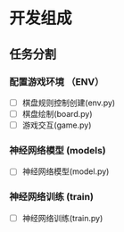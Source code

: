 # 开发组成
## 任务分割
### 配置游戏环境 （ENV）
- [ ] 棋盘规则控制创建(env.py)
- [ ] 棋盘绘制(board.py)
- [ ] 游戏交互(game.py)
### 神经网络模型 (models)
- [ ] 神经网络模型(model.py)
### 神经网络训练 (train)
- [ ] 神经网络训练(train.py)
















